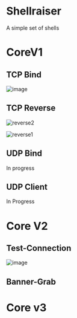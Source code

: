 # Shellraiser

A simple set of shells

# CoreV1

## TCP Bind

![image](https://user-images.githubusercontent.com/65114647/214705189-0c44428d-8acc-4c55-992f-772379b9e274.png)

## TCP Reverse

![reverse2](https://user-images.githubusercontent.com/65114647/214706352-16a9ddf8-b31e-49ad-af1a-aa0671691c1b.PNG)

![reverse1](https://user-images.githubusercontent.com/65114647/214706061-cee10762-3e09-4ef8-bb62-e511ffafa0a1.PNG)

## UDP Bind

In progress 

## UDP Client

In Progress

# Core V2

## Test-Connection

![image](https://user-images.githubusercontent.com/65114647/214706608-421be570-9fe1-487f-acba-cff008a8d30b.png)

## Banner-Grab

# Core v3
